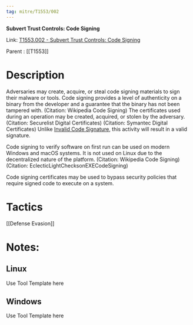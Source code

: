 ```yaml
---
tag: mitre/T1553/002
---
```


**Subvert Trust Controls: Code Signing**

Link: [T1553.002 - Subvert Trust Controls: Code Signing](https://attack.mitre.org/techniques/T1553/002)

Parent : [[T1553]]


# Description

Adversaries may create, acquire, or steal code signing materials to sign their malware or tools. Code signing provides a level of authenticity on a binary from the developer and a guarantee that the binary has not been tampered with. (Citation: Wikipedia Code Signing) The certificates used during an operation may be created, acquired, or stolen by the adversary. (Citation: Securelist Digital Certificates) (Citation: Symantec Digital Certificates) Unlike [Invalid Code Signature](https://attack.mitre.org/techniques/T1036/001), this activity will result in a valid signature.

Code signing to verify software on first run can be used on modern Windows and macOS systems. It is not used on Linux due to the decentralized nature of the platform. (Citation: Wikipedia Code Signing)(Citation: EclecticLightChecksonEXECodeSigning)

Code signing certificates may be used to bypass security policies that require signed code to execute on a system. 

# Tactics


[[Defense Evasion]]


# Notes:

## Linux

Use Tool Template here

## Windows

Use Tool Template here